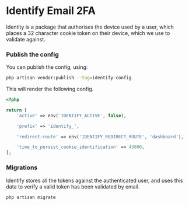 # Identify Email 2FA
Identity is a package that authorises the device used by a user, which places a 32 character cookie token on their device, 
which we use to validate against.

### Publish the config
You can publish the config, using:
```bash
php artisan vendor:publish --tag=identify-config
```

This will render the following config.

```php
<?php

return [
    'active' => env('IDENTIFY_ACTIVE', false),

    'prefix' => 'identify_',

    'redirect-route' => env('IDENTIFY_REDIRECT_ROUTE', 'dashboard'),

    'time_to_persist_cookie_identification' => 43800,
];
```

### Migrations
Identify stores all the tokens against the authenticated user, and uses this data to verify a valid token has been validated by email.

```bash
php artisan migrate
```
